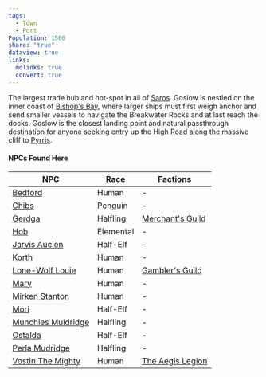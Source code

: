 ```yaml
---
tags:
  - Town
  - Port
Population: 1500
share: "true"
dataview: true
links:
  mdlinks: true
  convert: true
---
```


The largest trade hub and hot-spot in all of [Saros](../../../History-&%20Lore/A-Brief-Saros-History.md). Goslow is nestled on the inner coast of [Bishop's Bay](../../Landmarks/Waters/Bishop's-Bay.md), where larger ships must first weigh anchor and send smaller vessels to navigate the Breakwater Rocks and at last reach the docks. Goslow is the closest landing point and natural passthrough destination for anyone seeking entry up the High Road along the massive cliff to [Pyrris](../Pyrris/Pyrris.md).

#### NPCs Found Here
| NPC                                                                                       | Race      | Factions                                                                      |
| ----------------------------------------------------------------------------------------- | --------- | ----------------------------------------------------------------------------- |
| [Bedford](./NPCs/Bedford.md)                       | Human     | \-                                                                            |
| [Chibs](./NPCs/Chibs.md)                           | Penguin   | \-                                                                            |
| [Gerdga](./NPCs/Gerdga.md)                         | Halfling  | [Merchant's Guild](../../../Peoples-&%20Factions/Merchant's%20Guild/Merchant's-Guild.md) |
| [Hob](./NPCs/Hob.md)                               | Elemental | \-                                                                            |
| [Jarvis Aucien](./NPCs/Jarvis-Aucien.md)           | Half-Elf  | \-                                                                            |
| [Korth](./NPCs/Korth.md)                           | Human     | \-                                                                            |
| [Lone-Wolf Louie](./NPCs/Lone-Wolf-Louie.md)       | Human     | [Gambler's Guild](../../../Peoples-&%20Factions/Gambler's%20Guild/Gambler's-Guild.md)    |
| [Mary](./NPCs/Mary.md)                             | Human     | \-                                                                            |
| [Mirken Stanton](./NPCs/Mirken-Stanton.md)         | Human     | \-                                                                            |
| [Mori](./NPCs/Mori.md)                             | Half-Elf  | \-                                                                            |
| [Munchies Muldridge](./NPCs/Munchies-Muldridge.md) | Halfling  | \-                                                                            |
| [Ostalda](./NPCs/Ostalda.md)                       | Half-Elf  | \-                                                                            |
| [Perla Mudridge](./NPCs/Perla-Mudridge.md)         | Halfling  | \-                                                                            |
| [Vostin The Mighty](./NPCs/Vostin-The-Mighty.md)   | Human     | [The Aegis Legion](../../../Peoples-&%20Factions/The%20Aegis%20Legion/The-Aegis-Legion.md) |
